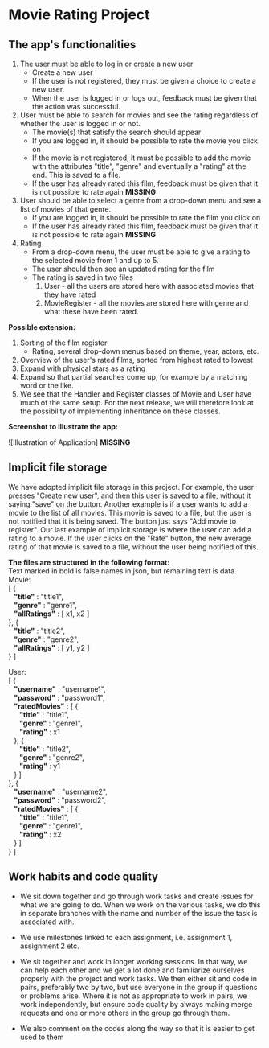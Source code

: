 # Movie Rating Project

## The app's functionalities

1. The user must be able to log in or create a new user
    - Create a new user
    - If the user is not registered, they must be given a choice to create a new user.
    - When the user is logged in or logs out, feedback must be given that the action was successful.
2. User must be able to search for movies and see the rating regardless of whether the user is logged in or not.
    - The movie(s) that satisfy the search should appear
    - If you are logged in, it should be possible to rate the movie you click on
    - If the movie is not registered, it must be possible to add the movie with the attributes "title", "genre" and eventually a "rating" at the end. This is saved to a file.
    - If the user has already rated this film, feedback must be given that it is not possible to rate again **MISSING**
3. User should be able to select a genre from a drop-down menu and see a list of movies of that genre.
    - If you are logged in, it should be possible to rate the film you click on
    - If the user has already rated this film, feedback must be given that it is not possible to rate again **MISSING**
4. Rating
    - From a drop-down menu, the user must be able to give a rating to the selected movie from 1 and up to 5.
    - The user should then see an updated rating for the film
    - The rating is saved in two files
        1. User - all the users are stored here with associated movies that they have rated
        2. MovieRegister - all the movies are stored here with genre and what these have been rated.


**Possible extension:**

1. Sorting of the film register
    - Rating, several drop-down menus based on theme, year, actors, etc.
2. Overview of the user's rated films, sorted from highest rated to lowest
3. Expand with physical stars as a rating
4. Expand so that partial searches come up, for example by a matching word or the like.
5. We see that the Handler and Register classes of Movie and User have much of the same setup. For the next release, we will therefore look at the possibility of implementing inheritance on these classes.

**Screenshot to illustrate the app:**

![Illustration of Application] **MISSING**


## Implicit file storage

We have adopted implicit file storage in this project. For example, the user presses "Create new user", and then this user is saved to a file, without it saying "save" on the button. Another example is if a user wants to add a movie to the list of all movies. This movie is saved to a file, but the user is not notified that it is being saved. The button just says "Add movie to register". Our last example of implicit storage is where the user can add a rating to a movie. If the user clicks on the "Rate" button, the new average rating of that movie is saved to a file, without the user being notified of this.

**The files are structured in the following format:**\
Text marked in bold is false names in json, but remaining text is data.\
Movie: \
[ { \
&ensp; **"title"** : "title1", \
&ensp; **"genre"** : "genre1", \
&ensp; **"allRatings"** : [ x1, x2 ] \
}, {\
&ensp; **"title"** : "title2", \
&ensp; **"genre"** : "genre2", \
&ensp; **"allRatings"** : [ y1, y2 ] \
} ]

User: \
[ { \
&ensp; **"username"** : "username1", \
&ensp; **"password"** : "password1", \
&ensp; **"ratedMovies"** : [ { \
&ensp; &ensp; **"title"** : "title1", \
&ensp; &ensp; **"genre"** : "genre1", \
&ensp; &ensp; **"rating"** : x1 \
&ensp; }, { \
&ensp; &ensp; **"title"** : "title2", \
&ensp; &ensp; **"genre"** : "genre2", \
&ensp; &ensp; **"rating"** : y1 \
&ensp; } ] \
}, { \
&ensp; **"username"** : "username2", \
&ensp; **"password"** : "password2", \
&ensp; **"ratedMovies"** : [ { \
&ensp; &ensp; **"title"** : "title1", \
&ensp; &ensp; **"genre"** : "genre1", \
&ensp; &ensp; **"rating"** : x2 \
&ensp; } ] \
} ]

## Work habits and code quality

- We sit down together and go through work tasks and create issues for what we are going to do. When we work on the various tasks, we do this in separate branches with the name and number of the issue the task is associated with.

- We use milestones linked to each assignment, i.e. assignment 1, assignment 2 etc.

- We sit together and work in longer working sessions. In that way, we can help each other and we get a lot done and familiarize ourselves properly with the project and work tasks. We then either sit and code in pairs, preferably two by two, but use everyone in the group if questions or problems arise. Where it is not as appropriate to work in pairs, we work independently, but ensure code quality by always making merge requests and one or more others in the group go through them.

- We also comment on the codes along the way so that it is easier to get used to them